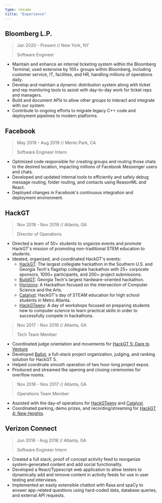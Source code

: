 ```yaml
---
type: resume
title: "Experience"
---
```


## Bloomberg L.P.
> Jan 2020 - Present // New York, NY
>
> Software Engineer

- Maintain and enhance an internal ticketing system within the Bloomberg Terminal, used extensive by 100+ groups within Bloomberg, including customer service, IT, facilities, and HR, handling millions of operations daily.
- Develop and maintain a dynamic distribution system along with ticket and rep monitoring tools to assist with day-to-day work for ticket reps and managers.
- Build and document APIs to allow other groups to interact and integrate with our system.
- Contribute to ongoing efforts to migrate legacy C++ code and deployment pipelines to modern platforms.


## Facebook
> May 2019 - Aug 2019 // Menlo Park, CA
>
> Software Engineer Intern

- Optimized code responsible for creating groups and routing those chats to the desired location, impacting millions of Facebook Messenger users and chats.
- Developed and updated internal tools to efficiently and safely debug message routing, folder routing, and contacts using ReasonML and React.
- Deployed changes in Facebook's continuous integration and deployment environment.

## HackGT
> Nov 2018 - Nov 2019 // Atlanta, GA
>
> Director of Operations

- Directed a team of 50+ students to organize events and promote HackGT's mission of promoting non-traditional STEM education to students.
- Ideated, organized, and coordinated HackGT's events:
    - [HackGT](https://2019.hack.gt/): The largest collegiate hackathon in the Southern U.S. and Georgia Tech's flagship collegiate hackathon with 25+ corporate sponsors, 1000+ participants, and 200+ project submissions.
    - [BuildGT](https://build.hack.gt/): Georgia Tech's largest hardware-oriented hackathon.
    - [Horizons](https://horizons.hack.gt/): A Hackathon focused on the intersection of Computer Science and the Arts.
    - [Catalyst](https://catalyst.hack.gt/): HackGT's day of STEAM education for high school students in Metro Atlanta.
    - [HackGTeeny](https://teeny.hack.gt/): A day of workshops focused on preparing students new to computer science to learn practical skills in order to successfully compete in hackathons.

> Nov 2017 - Nov 2018 // Atlanta, GA
>
> Tech Team Member

- Coordinated judge orientation and movements for [HackGT 5: Dare to Venture](https://2018.hack.gt/)
- Developed [Ballot](https://github.com/HackGT/ballot), a full-stack project organization, judging, and ranking solution for HackGT 5.
- Helped coordinate smooth operation of two hour-long project expos.
- Produced and streamed the opening and closing ceremonies for overflow rooms.

> Nov 2016 - Nov 2017 // Atlanta, GA
>
> Operations Team Member

- Assisted with the day-of operations for [HackGTeeny](https://teeny.hack.gt/) and [Catalyst](https://catalyst.hack.gt/).
- Coordinated parking, demo prizes, and recording/streaming for [HackGT 4: New Heights](https://fall2017.hack.gt/).

## Verizon Connect
> Jun 2018 - Aug 2018 // Atlanta, GA
>
> Software Engineer Intern

- Created a full stack, proof of concept activity feed to reorganize system-generated content and add social functionality.
- Developed a React/Typescript web application to allow testers to dynamically add and remove content in activity feeds for use in user testing and interviews.
- Implemented an easily extensible chatbot with Rasa and spaCy to answer app-related questions using hard-coded data, database queries, and external API requests.

